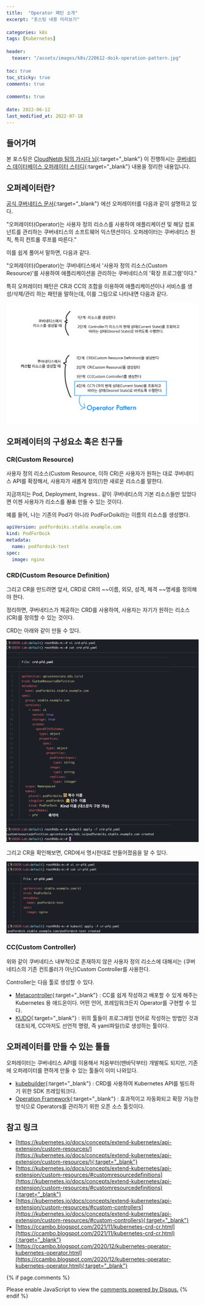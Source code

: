 ```yaml
---
title:  "Operator 패턴 소개"
excerpt: "포스팅 내용 미리보기"

categories: k8s
tags: [Kubernetes]

header:
  teaser: "/assets/images/k8s/220612-doik-operation-pattern.jpg" 

toc: true
toc_sticky: true
comments: true

comments: true

date: 2022-06-12
last_modified_at: 2022-07-18
---
```

## 들어가며

본 포스팅은 [CloudNet@ 팀의 가시다 님](https://gasidaseo.notion.site/gasidaseo/CloudNet-Blog-c9dfa44a27ff431dafdd2edacc8a1863){:target="_blank"} 이 진행하시는 [쿠버네티스 데이터베이스 오퍼레이터 스터디](https://gasidaseo.notion.site/e49b329c833143d4a3b9715d75b5078d){:target="_blank"} 내용을 정리한 내용입니다.


## 오퍼레이터란?

[공식 쿠버네티스 문서](https://kubernetes.io/ko/docs/concepts/extend-kubernetes/operator/){:target="_blank"} 에선 오퍼레이터를 다음과 같이 설명하고 있다.

"오퍼레이터(Operator)는 사용자 정의 리소스를 사용하여 애플리케이션 및 해당 컴포넌트를 관리하는 쿠버네티스의 소프트웨어 익스텐션이다. 오퍼레이터는 쿠버네티스 원칙, 특히 컨트롤 루프를 따른다."

이를 쉽게 풀어서 말하면, 다음과 같다.

"오퍼레이터(Operator)는 쿠버네티스에서 '사용자 정의 리소스(Custom Resource)'를 사용하여 애플리케이션을 관리하는 쿠버네티스의 '확장 프로그램'이다."

특히 오퍼레이터 패턴은 CR과 CC의 조합을 이용하여 애플리케이션이나 서비스를 생성/삭제/관리 하는 패턴을 말하는데, 이를 그림으로 나타내면 다음과 같다.

![오퍼레이터 설명](/assets/images/k8s/220612-doik-operation-pattern.jpg)


## 오퍼레이터의 구성요소 혹은 친구들


### CR(Custom Resource)

사용자 정의 리소스(Custom Resource, 이하 CR)은  사용자가 원하는 대로 쿠버네티스 API를 확장해서, 사용자가 새롭게 정의(!)한 새로운 리소스를 말한다.

지금까지는 Pod, Deployment, Ingress.. 같이 쿠버네티스의 기본 리소스들만 있었다면 이젠 사용자가 리소스를 ~~창조~~ 만들 수 있는 것이다.

예를 들어, 나는 기존의 Pod가 아니라 PodForDoik라는 이름의 리소스를  생성했다.


```yaml
apiVersion: podfordoiks.stable.example.com
kind: PodForDoik
metadata:
  name: podfordoik-test
spec:
  image: nginx
```

### CRD(Custom Resource Definition)

그리고 CR을 만드려면 앞서, CRD로 CR의 ~~이름, 외모, 성격, 체격 ~~명세를 정의해야 한다. 

정리하면, 쿠버네티스가 제공하는 CRD를 사용하여, 사용자는 자기가 원하는 리소스(CR)를 정의할 수 있는 것이다.

CRD는 아래와 같이 만들 수 있다.

![텍스트가 곁들여진 crd 설명](/assets/images/k8s/220612-doik-crd-with-text.png)

그리고 CR을 확인해보면, CRD에서 명시한대로 만들어졌음을 알 수 있다.


![텍스트가 곁들여진 cr 설명](/assets/images/k8s/220612-doik-cr.png)



### CC(Custom Controller)

위와 같이 쿠버네티스 내부적으로 존재하지 않은 사용자 정의 리소스에 대해서는 (쿠버네티스의 기존 컨트롤러가 아닌)Custom Controller를 사용한다. 

Controller는 다음 툴로 생성할 수 있다.



* [Metacontroller](https://metacontroller.github.io/metacontroller/intro.html){:target="_blank"} : CC를 쉽게 작성하고 배포할 수 있게 해주는 Kubernetes 용 애드온이다. 어떤 언어, 프레임워크든지 Operator를 구현할 수 있다.
* [KUDO](https://kudo.dev/){:target="_blank"} : 위의 툴들이 프로그래밍 언어로 작성하는 방법인 것과 대조되게, CC마저도 선언적 명령, 즉 yaml파일(!)로 생성하는 툴이다.


## 오퍼레이터를 만들 수 있는 툴들

오퍼레이터는 쿠버네티스 API를 이용해서 처음부터(맨바닥부터) 개발해도 되지만, 기존에 오퍼레이터를 편하게 만들 수 있는 툴들이 이미 나와있다.



* [kubebuilder](https://book.kubebuilder.io/){:target="_blank"} : CRD를 사용하여 Kubernetes API를 빌드하기 위한 SDK 프레임워크다.
* [Operation Framework](https://operatorframework.io){:target="_blank"} : 효과적이고 자동화되고 확장 가능한 방식으로 Operators를 관리하기 위한 오픈 소스 툴킷이다.


## 참고 링크



* [https://kubernetes.io/docs/concepts/extend-kubernetes/api-extension/custom-resources/](https://kubernetes.io/docs/concepts/extend-kubernetes/api-extension/custom-resources/){:target="_blank"} 
* [https://kubernetes.io/docs/concepts/extend-kubernetes/api-extension/custom-resources/#customresourcedefinitions](https://kubernetes.io/docs/concepts/extend-kubernetes/api-extension/custom-resources/#customresourcedefinitions){:target="_blank"} 
* [https://kubernetes.io/docs/concepts/extend-kubernetes/api-extension/custom-resources/#custom-controllers](https://kubernetes.io/docs/concepts/extend-kubernetes/api-extension/custom-resources/#custom-controllers){:target="_blank"} 
* [https://ccambo.blogspot.com/2021/11/kubernetes-crd-cr.html](https://ccambo.blogspot.com/2021/11/kubernetes-crd-cr.html){:target="_blank"} 
* [https://ccambo.blogspot.com/2020/12/kubernetes-operator-kubernetes-operator.html](https://ccambo.blogspot.com/2020/12/kubernetes-operator-kubernetes-operator.html){:target="_blank"} 


{% if page.comments %}
<div id="disqus_thread"></div>
<script>
    (function() { // DON'T EDIT BELOW THIS LINE
    var d = document, s = d.createElement('script');
    s.src = 'https://lifeoncloud-github-io.disqus.com/embed.js';
    s.setAttribute('data-timestamp', +new Date());
    (d.head || d.body).appendChild(s);
    })();
</script>
<noscript>Please enable JavaScript to view the <a href="https://disqus.com/?ref_noscript">comments powered by Disqus.</a></noscript>
{% endif %}

